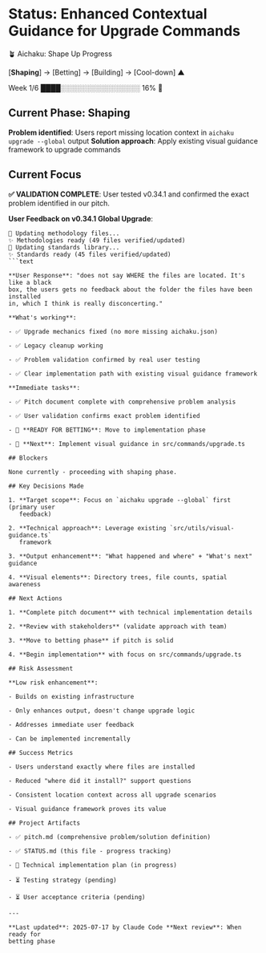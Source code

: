 # Status: Enhanced Contextual Guidance for Upgrade Commands

🪴 Aichaku: Shape Up Progress

[**Shaping**] → [Betting] → [Building] → [Cool-down] ▲

Week 1/6 ████░░░░░░░░░░░░░░░░ 16% 🌱

## Current Phase: Shaping

**Problem identified**: Users report missing location context in
`aichaku upgrade --global` output **Solution approach**: Apply existing visual
guidance framework to upgrade commands

## Current Focus

**✅ VALIDATION COMPLETE**: User tested v0.34.1 and confirmed the exact problem
identified in our pitch.

**User Feedback on v0.34.1 Global Upgrade**:

````text
🌿 Updating methodology files...
✨ Methodologies ready (49 files verified/updated)
🌿 Updating standards library...
✨ Standards ready (45 files verified/updated)
```text

**User Response**: "does not say WHERE the files are located. It's like a black
box, the users gets no feedback about the folder the files have been installed
in, which I think is really disconcerting."

**What's working**:

- ✅ Upgrade mechanics fixed (no more missing aichaku.json)

- ✅ Legacy cleanup working

- ✅ Problem validation confirmed by real user testing

- ✅ Clear implementation path with existing visual guidance framework

**Immediate tasks**:

- ✅ Pitch document complete with comprehensive problem analysis

- ✅ User validation confirms exact problem identified

- 🎯 **READY FOR BETTING**: Move to implementation phase

- 🚀 **Next**: Implement visual guidance in src/commands/upgrade.ts

## Blockers

None currently - proceeding with shaping phase.

## Key Decisions Made

1. **Target scope**: Focus on `aichaku upgrade --global` first (primary user
   feedback)

2. **Technical approach**: Leverage existing `src/utils/visual-guidance.ts`
   framework

3. **Output enhancement**: "What happened and where" + "What's next" guidance

4. **Visual elements**: Directory trees, file counts, spatial awareness

## Next Actions

1. **Complete pitch document** with technical implementation details

2. **Review with stakeholders** (validate approach with team)

3. **Move to betting phase** if pitch is solid

4. **Begin implementation** with focus on src/commands/upgrade.ts

## Risk Assessment

**Low risk enhancement**:

- Builds on existing infrastructure

- Only enhances output, doesn't change upgrade logic

- Addresses immediate user feedback

- Can be implemented incrementally

## Success Metrics

- Users understand exactly where files are installed

- Reduced "where did it install?" support questions

- Consistent location context across all upgrade scenarios

- Visual guidance framework proves its value

## Project Artifacts

- ✅ pitch.md (comprehensive problem/solution definition)

- ✅ STATUS.md (this file - progress tracking)

- 🔄 Technical implementation plan (in progress)

- ⏳ Testing strategy (pending)

- ⏳ User acceptance criteria (pending)

---

**Last updated**: 2025-07-17 by Claude Code **Next review**: When ready for
betting phase
````
